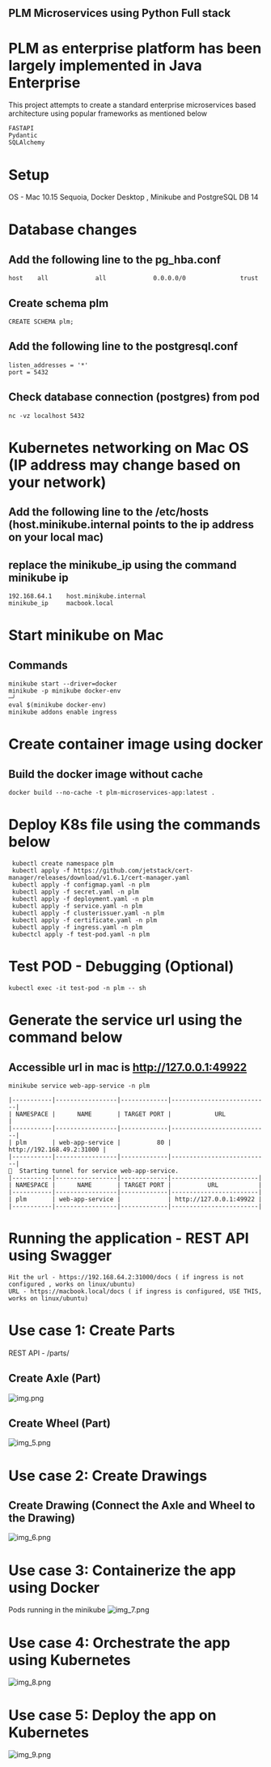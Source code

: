 ## PLM Microservices using Python Full stack
# PLM as enterprise platform has been largely implemented in Java Enterprise
This project attempts to create a standard enterprise microservices based architecture using popular 
frameworks as mentioned below 
```
FASTAPI
Pydantic
SQLAlchemy
```

# Setup 
OS - Mac 10.15 Sequoia, Docker Desktop , Minikube and PostgreSQL DB 14

# Database changes
## Add the following line to the pg_hba.conf
```
host    all             all             0.0.0.0/0               trust
```
## Create schema plm
```
CREATE SCHEMA plm;
```

## Add the following line to the postgresql.conf
```
listen_addresses = '*'
port = 5432
```
## Check database connection (postgres) from pod
```
nc -vz localhost 5432
```
# Kubernetes networking on Mac OS (IP address may change based on your network)
## Add the following line to the /etc/hosts (host.minikube.internal points to the ip address on your local mac)
## replace the minikube_ip using the command minikube ip
```
192.168.64.1    host.minikube.internal
minikube_ip     macbook.local

```

# Start minikube on Mac
## Commands
```
minikube start --driver=docker
minikube -p minikube docker-env                                                                                      ─╯
eval $(minikube docker-env)
minikube addons enable ingress
```

# Create container image using docker
## Build the docker image without cache
```
docker build --no-cache -t plm-microservices-app:latest .
```

# Deploy K8s file using the commands below
```
 kubectl create namespace plm
 kubectl apply -f https://github.com/jetstack/cert-manager/releases/download/v1.6.1/cert-manager.yaml
 kubectl apply -f configmap.yaml -n plm
 kubectl apply -f secret.yaml -n plm
 kubectl apply -f deployment.yaml -n plm
 kubectl apply -f service.yaml -n plm
 kubectl apply -f clusterissuer.yaml -n plm
 kubectl apply -f certificate.yaml -n plm
 kubectl apply -f ingress.yaml -n plm
 kubectcl apply -f test-pod.yaml -n plm

```
# Test POD - Debugging (Optional)
```
kubectl exec -it test-pod -n plm -- sh
```
# Generate the service url using the command below
## Accessible url in mac is http://127.0.0.1:49922
```
minikube service web-app-service -n plm
```
```
|-----------|-----------------|-------------|---------------------------|
| NAMESPACE |      NAME       | TARGET PORT |            URL            |
|-----------|-----------------|-------------|---------------------------|
| plm       | web-app-service |          80 | http://192.168.49.2:31000 |
|-----------|-----------------|-------------|---------------------------|
🏃  Starting tunnel for service web-app-service.
|-----------|-----------------|-------------|------------------------|
| NAMESPACE |      NAME       | TARGET PORT |          URL           |
|-----------|-----------------|-------------|------------------------|
| plm       | web-app-service |             | http://127.0.0.1:49922 |
|-----------|-----------------|-------------|------------------------|
```

# Running the application - REST API using Swagger
```
Hit the url - https://192.168.64.2:31000/docs ( if ingress is not configured , works on linux/ubuntu)
URL - https://macbook.local/docs ( if ingress is configured, USE THIS, works on linux/ubuntu)
```
# Use case 1: Create Parts

REST API - /parts/
## Create Axle (Part)
![img.png](img.png)

## Create Wheel (Part)
![img_5.png](img_5.png)


# Use case 2: Create Drawings

## Create Drawing (Connect the Axle and Wheel to the Drawing)
![img_6.png](img_6.png)


# Use case 3: Containerize the app using Docker
Pods running in the minikube
![img_7.png](img_7.png)

# Use case 4: Orchestrate the app using Kubernetes
![img_8.png](img_8.png)


# Use case 5: Deploy the app on Kubernetes
![img_9.png](img_9.png)
